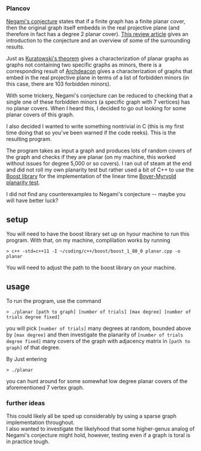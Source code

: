 ### Plancov ###

[Negami's conjecture](https://en.wikipedia.org/wiki/Planar_cover) states that if a 
finite graph has a finite planar cover, then the original graph itself embedds in the 
real projective plane (and therefore in fact has a degree 2 planar cover).  [This review 
article](https://www.fi.muni.cz/~hlineny/papers/plcover20-gc.pdf) gives an introduction
to the conjecture and an overview of some of the surrounding results.  

Just as [Kuratowski's theorem](https://en.wikipedia.org/wiki/Kuratowski%27s_theorem)
gives a characterization of planar graphs as graphs 
not containing two specific graphs as minors, there is a corresponding result of 
[Archdeacon](https://onlinelibrary.wiley.com/doi/10.1002/jgt.3190050305) gives a 
characterization of graphs that embed in the real projective plane in terms of a list 
of forbidden minors (in this case, there are 103 forbidden minors).  

With some trickery, Negami's conjecture can be reduced to checking that a single one of 
these forbidden minors (a specific graph with 7 vertices) has no planar covers.  When I
heard this, I decided to go out looking for some planar covers of this graph.

I also decided I wanted to write something nontrivial in C (this is my first time doing that
so you've been warned if the code reeks).  This is the resulting program.  

The program takes as input a graph and produces lots of random covers of the graph and checks
if they are planar (on my machine, this worked without issues for degree 5,000 or so covers).
I ran out of steam at the end and did not roll my own planarity test but rather used a bit of
C++ to use the [Boost library](https://www.boost.org/) for the implementation of the linear time
[Boyer-Myrvold planarity test](https://www.boost.org/doc/libs/1_44_0/libs/graph/doc/boyer_myrvold.html).

I did not find any counterexamples to Negami's conjecture -- maybe you will have better luck?

## setup ##

You will need to have the boost library set up on hyour machine to run this program.  With that,
on my machine, complilation works by running 

```
> c++ -std=c++11 -I ~/coding/c++/boost/boost_1_80_0 planar.cpp -o planar
``` 
You will need to adjust the path to the boost library on your machine.  

## usage ##

To run the program, use the command

```
> ./planar [path to graph] [number of trials] [max degree] [number of trials degree fixed]
``` 
you will pick `[number of trials]` many degrees at random, bounded above by `[max degree]`
and then investigate the planarity of `[number of trials degree fixed]` many covers of 
the graph with adjacency matrix in `[path to graph]` of that degree.

By Just entering 

```
> ./planar
``` 
you can hunt around for some somewhat low degree planar covers of the aforementioned 7 vertex graph.


### further ideas ###

This could likely all be sped up considerably by using a sparse graph implementation throughout.  
I also wanted to investigate the likelyhood that some higher-genus analog of Negami's 
conjecture might hold, however, testing even if a graph is toral is in practice tough.  
